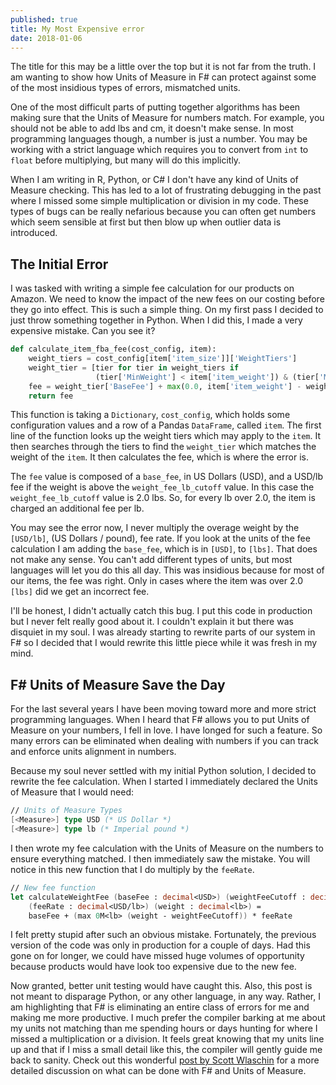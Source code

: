 ```yaml
---
published: true
title: My Most Expensive error
date: 2018-01-06
---
```

The title for this may be a little over the top but it is not far from the truth. I am wanting to show how Units of Measure in F# can protect against some of the most insidious types of errors, mismatched units.

One of the most difficult parts of putting together algorithms has been making sure that the Units of Measure for numbers match. For example, you should not be able to add lbs and cm, it doesn't make sense. In most programming languages though, a number is just a number. You may be working with a strict language which requires you to convert from `int` to `float` before multiplying, but many will do this implicitly.

When I am writing in R, Python, or C# I don't have any kind of Units of Measure checking. This has led to a lot of frustrating debugging in the past where I missed some simple multiplication or division in my code. These types of bugs can be really nefarious because you can often get numbers which seem sensible at first but then blow up when outlier data is introduced.

## The Initial Error
I was tasked with writing a simple fee calculation for our products on Amazon. We need to know the impact of the new fees on our costing before they go into effect. This is such a simple thing. On my first pass I decided to just throw something together in Python. When I did this, I made a very expensive mistake. Can you see it?

```python
def calculate_item_fba_fee(cost_config, item):
    weight_tiers = cost_config[item['item_size']]['WeightTiers']
    weight_tier = [tier for tier in weight_tiers if
                   (tier['MinWeight'] < item['item_weight']) & (tier['MaxWeight'] >= item['item_weight'])][0]
    fee = weight_tier['BaseFee'] + max(0.0, item['item_weight'] - weight_tier['weight_fee_lb_cutoff'])
    return fee
```

This function is taking a `Dictionary`, `cost_config`, which holds some configuration values and a row of a Pandas `DataFrame`, called `item`. The first line of the function looks up the weight tiers which may apply to the `item`. It then searches through the tiers to find the `weight_tier` which matches the weight of the `item`. It then calculates the fee, which is where the error is.

The `fee` value is composed of a `base_fee`, in US Dollars (USD), and a USD/lb fee if the weight is above the `weight_fee_lb_cutoff` value. In this case the `weight_fee_lb_cutoff` value is 2.0 lbs. So, for every lb over 2.0, the item is charged an additional fee per lb.

You may see the error now, I never multiply the overage weight by the `[USD/lb]`, (US Dollars / pound), fee rate. If you look at the units of the fee calculation I am adding the `base_fee`, which is in `[USD]`, to `[lbs]`. That does not make any sense. You can't add different types of units, but most languages will let you do this all day. This was insidious because for most of our items, the fee was right. Only in cases where the item was over 2.0 `[lbs]` did we get an incorrect fee.

I'll be honest, I didn't actually catch this bug. I put this code in production but I never felt really good about it. I couldn't explain it but there was disquiet in my soul. I was already starting to rewrite parts of our system in F# so I decided that I would rewrite this little piece while it was fresh in my mind.

## F# Units of Measure Save the Day
For the last several years I have been moving toward more and more strict programming languages. When I heard that F# allows you to put Units of Measure on your numbers, I fell in love. I have longed for such a feature. So many errors can be eliminated when dealing with numbers if you can track and enforce units alignment in numbers.

Because my soul never settled with my initial Python solution, I decided to rewrite the fee calculation. When I started I immediately declared the Units of Measure that I would need:

```fsharp
// Units of Measure Types
[<Measure>] type USD (* US Dollar *)
[<Measure>] type lb (* Imperial pound *)
```

I then wrote my fee calculation with the Units of Measure on the numbers to ensure everything matched. I then immediately saw the mistake. You will notice in this new function that I do multiply by the `feeRate`.

```fsharp
// New fee function
let calculateWeightFee (baseFee : decimal<USD>) (weightFeeCutoff : decimal<lb>) 
    (feeRate : decimal<USD/lb>) (weight : decimal<lb>) =
    baseFee + (max 0M<lb> (weight - weightFeeCutoff)) * feeRate
```

I felt pretty stupid after such an obvious mistake. Fortunately, the previous version of the code was only in production for a couple of days. Had this gone on for longer, we could have missed huge volumes of opportunity because products would have look too expensive due to the new fee.

Now granted, better unit testing would have caught this. Also, this post is not meant to disparage Python, or any other language, in any way. Rather, I am highlighting that F# is eliminating an entire class of errors for me and making me more productive. I much prefer the compiler barking at me about my units not matching than me spending hours or days hunting for where I missed a multiplication or a division. It feels great knowing that my units line up and that if I miss a small detail like this, the compiler will gently guide me back to sanity. Check out this wonderful [post by Scott Wlaschin](https://fsharpforfunandprofit.com/posts/units-of-measure/) for a more detailed discussion on what can be done with F# and Units of Measure.
